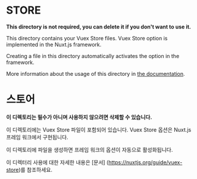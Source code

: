 # STORE

**This directory is not required, you can delete it if you don't want to use it.**

This directory contains your Vuex Store files.
Vuex Store option is implemented in the Nuxt.js framework.

Creating a file in this directory automatically activates the option in the framework.

More information about the usage of this directory in [the documentation](https://nuxtjs.org/guide/vuex-store).
# 스토어

**이 디렉토리는 필수가 아니며 사용하지 않으려면 삭제할 수 있습니다.**

이 디렉토리에는 Vuex Store 파일이 포함되어 있습니다.
Vuex Store 옵션은 Nuxt.js 프레임 워크에서 구현됩니다.

이 디렉토리에 파일을 생성하면 프레임 워크의 옵션이 자동으로 활성화됩니다.

이 디렉터리 사용에 대한 자세한 내용은 [문서] (https://nuxtjs.org/guide/vuex-store)를 참조하세요.
